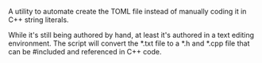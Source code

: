 A utility to automate create the TOML file instead of manually coding it in C++ string literals.

While it's still being authored by hand, at least it's authored in a text editing environment. The script will convert the *.txt file to a *.h and *.cpp file that can be #included and referenced in C++ code.